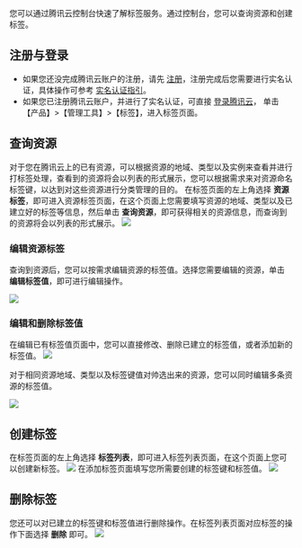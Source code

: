 您可以通过腾讯云控制台快速了解标签服务。通过控制台，您可以查询资源和创建标签。

 
## 注册与登录
- 如果您还没完成腾讯云账户的注册，请先 [注册](https://cloud.tencent.com/register?s_url=https%3A%2F%2Fcloud.tencent.com%2F%3FfromSource%3Dgwzcw.184926.184926.184926%26gclid%3DEAIaIQobChMIoaGVwcT21gIVFSNoCh3VxAi-EAAYASAAEgId7PD_BwE)，注册完成后您需要进行实名认证，具体操作可参考 [实名认证指引](https://cloud.tencent.com/document/product/378/3629)。
- 如果您已注册腾讯云账户，并进行了实名认证，可直接 [登录腾讯云](https://cloud.tencent.com/login?s_url=https%3A%2F%2Fcloud.tencent.com%2F%3FfromSource%3Dgwzcw.184926.184926.184926%26gclid%3DEAIaIQobChMIoaGVwcT21gIVFSNoCh3VxAi-EAAYASAAEgId7PD_BwE)， 单击【产品】>【管理工具】>【标签】，进入标签页面。

##  查询资源
对于您在腾讯云上的已有资源，可以根据资源的地域、类型以及实例来查看并进行打标签处理，查看到的资源将会以列表的形式展示，您可以根据需求来对资源命名标签键，以达到对这些资源进行分类管理的目的。
在标签页面的左上角选择 **资源标签**，即可进入资源标签页面，在这个页面上您需要填写资源的地域、类型以及已建立好的标签等信息，然后单击 **查询资源**，即可获得相关的资源信息，而查询到的资源将会以列表的形式展示。
![](//mc.qcloudimg.com/static/img/87be8eb427b2e23dc3f9bd4defede505/image.png)
###  编辑资源标签
查询到资源后，您可以按需求编辑资源的标签值。选择您需要编辑的资源，单击 **编辑标签值**，即可进行编辑操作。

![](//mc.qcloudimg.com/static/img/e63a8d3d6aeeea0cc221305d88fd3bff/image.png)
###  编辑和删除标签值
在编辑已有标签值页面中，您可以直接修改、删除已建立的标签值，或者添加新的标签值。
![](//mc.qcloudimg.com/static/img/76c775559ca0502f48a2a376cf7f0bf5/image.png)

 对于相同资源地域、类型以及标签键值对帅选出来的资源，您可以同时编辑多条资源的标签值。
 
![](//mc.qcloudimg.com/static/img/9006ed7fc4fcfb9a668d43a90549ec66/image.png)

## 创建标签
在标签页面的左上角选择 **标签列表**，即可进入标签列表页面，在这个页面上您可以创建新标签。
![](//mc.qcloudimg.com/static/img/395a4e3ecc35cc568a0534df0d0115b0/image.png)
在添加标签页面填写您所需要创建的标签键和标签值。
![](//mc.qcloudimg.com/static/img/294930e603de3ea9c6899a071d139275/image.png)
##  删除标签
您还可以对已建立的标签键和标签值进行删除操作。在标签列表页面对应标签的操作下面选择 **删除** 即可。
![](//mc.qcloudimg.com/static/img/5b5d46bbfd6b4d13c0b3f76b31e941fc/image.png)





